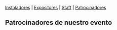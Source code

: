 [Instaladores](./instaladores.md) | [Expositores](./expositores) | [Staff](./staff.md) | [Patrocinadores](./patrocinadores.md)

## Patrocinadores de nuestro evento
